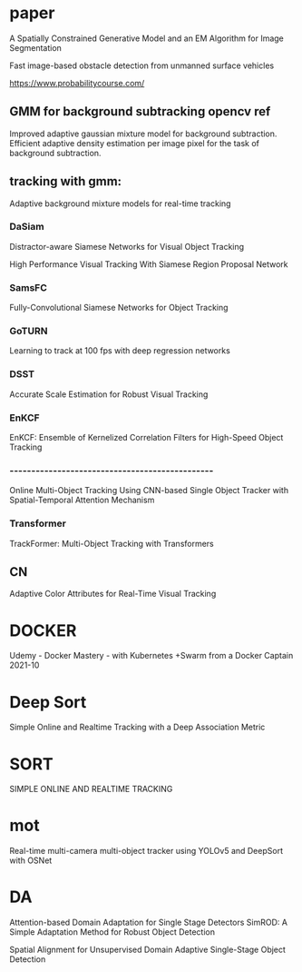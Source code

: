 # paper

A Spatially Constrained Generative Model and an
EM Algorithm for Image Segmentation

Fast image-based obstacle detection from
unmanned surface vehicles

https://www.probabilitycourse.com/

## GMM for background subtracking opencv ref
Improved adaptive gaussian mixture model for background subtraction.
Efficient adaptive density estimation per image pixel for the task of background subtraction.


## tracking with gmm:
Adaptive background mixture models for real-time tracking

### DaSiam

Distractor-aware Siamese Networks for Visual Object Tracking

High Performance Visual Tracking With Siamese Region Proposal Network

### SamsFC
Fully-Convolutional Siamese Networks for Object Tracking

### GoTURN
Learning to track at 100 fps with deep regression networks

### DSST
Accurate Scale Estimation for Robust Visual Tracking

### EnKCF
EnKCF: Ensemble of Kernelized Correlation Filters for High-Speed Object  Tracking
### -----------------------------------------------
Online Multi-Object Tracking Using CNN-based Single Object Tracker with
Spatial-Temporal Attention Mechanism

### Transformer
TrackFormer: Multi-Object Tracking with Transformers
## CN
Adaptive Color Attributes for Real-Time Visual Tracking

# DOCKER
Udemy - Docker Mastery - with Kubernetes +Swarm from a Docker Captain 2021-10
 
# Deep Sort
 
 Simple Online and Realtime Tracking with a Deep Association Metric 

# SORT
SIMPLE ONLINE AND REALTIME TRACKING

# mot
Real-time multi-camera multi-object tracker using YOLOv5 and DeepSort with OSNet 
# DA
Attention-based Domain Adaptation for Single Stage Detectors
SimROD: A Simple Adaptation Method for Robust Object Detection

Spatial Alignment for Unsupervised Domain Adaptive Single-Stage Object Detection
